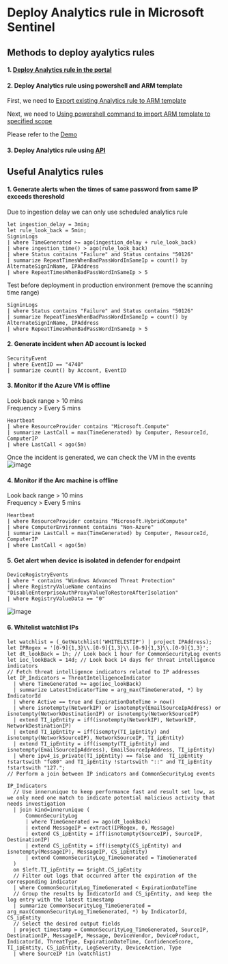 # Deploy Analytics rule in Microsoft Sentinel

## Methods to deploy ayalytics rules
#### 1. [Deploy Analytics rule in the portal](https://learn.microsoft.com/en-us/azure/sentinel/import-export-analytics-rules)
#### 2. Deploy Analytics rule using powershell and ARM template

First, we need to [Export existing Analytics rule to ARM template](https://learn.microsoft.com/en-us/azure/sentinel/import-export-analytics-rules#export-rules)

Next, we need to [Using powershell command to import ARM template to specified scope](https://learn.microsoft.com/en-us/azure/azure-resource-manager/templates/deploy-powershell#deployment-scope)

Please refer to the [Demo](https://github.com/guguji666666/GJS-Sentinel-Tips/blob/main/Repository%20integration/Export%20contents%20to%20ARM%20templates/Export%20analytics%20rules.md#optional-use-powershell-to-import-arm-template)

#### 3. Deploy Analytics rule using [API](https://learn.microsoft.com/en-us/rest/api/securityinsights/stable/alert-rules)

## Useful Analytics rules

#### 1. Generate alerts when the times of same password from same IP exceeds thereshold

Due to ingestion delay we can only use scheduled analytics rule
```kusto
let ingestion_delay = 3min;
let rule_look_back = 5min;
SigninLogs
| where TimeGenerated >= ago(ingestion_delay + rule_look_back)
| where ingestion_time() > ago(rule_look_back)
| where Status contains "Failure" and Status contains "50126"
| summarize RepeatTimesWhenBadPassWordInSameIp = count() by AlternateSignInName, IPAddress
| where RepeatTimesWhenBadPassWordInSameIp > 5
```

Test before deployment in production environment (remove the scanning time range)
```kusto
SigninLogs
| where Status contains "Failure" and Status contains "50126"
| summarize RepeatTimesWhenBadPassWordInSameIp = count() by AlternateSignInName, IPAddress
| where RepeatTimesWhenBadPassWordInSameIp > 5
```

#### 2. Generate incident when AD account is locked
```kusto
SecurityEvent
| where EventID == "4740"
| summarize count() by Account, EventID
```

#### 3. Monitor if the Azure VM is offline
Look back range > 10 mins <br>
Frequency > Every 5 mins
```kusto
Heartbeat
| where ResourceProvider contains "Microsoft.Compute"
| summarize LastCall = max(TimeGenerated) by Computer, ResourceId, ComputerIP
| where LastCall < ago(5m)
```
Once the incident is generated, we can check the VM in the events <br>
![image](https://user-images.githubusercontent.com/96930989/236965945-220d3c6c-7911-4ddc-83a2-e18828384909.png)

#### 4. Monitor if the Arc machine is offline
Look back range > 10 mins <br>
Frequency > Every 5 mins
```kusto
Heartbeat
| where ResourceProvider contains "Microsoft.HybridCompute"
| where ComputerEnvironment contains "Non-Azure"
| summarize LastCall = max(TimeGenerated) by Computer, ResourceId, ComputerIP
| where LastCall < ago(5m)
```

#### 5. Get alert when device is isolated in defender for endpoint
```kusto
DeviceRegistryEvents
| where * contains "Windows Advanced Threat Protection"
| where RegistryValueName contains "DisableEnterpriseAuthProxyValueToRestoreAfterIsolation"
| where RegistryValueData == "0"
```
![image](https://github.com/guguji666666/GJS-Sentinel-Tips/assets/96930989/2ffee352-f97b-4e69-83cd-68f61b8c7943)

#### 6. Whitelist watchlist IPs
```kql
let watchlist = (_GetWatchlist('WHITELISTIP') | project IPAddress);
let IPRegex = '[0-9]{1,3}\\.[0-9]{1,3}\\.[0-9]{1,3}\\.[0-9]{1,3}';
let dt_lookBack = 1h; // Look back 1 hour for CommonSecurityLog events
let ioc_lookBack = 14d; // Look back 14 days for threat intelligence indicators
// Fetch threat intelligence indicators related to IP addresses
let IP_Indicators = ThreatIntelligenceIndicator
  | where TimeGenerated >= ago(ioc_lookBack)
  | summarize LatestIndicatorTime = arg_max(TimeGenerated, *) by IndicatorId
  | where Active == true and ExpirationDateTime > now()
  | where isnotempty(NetworkIP) or isnotempty(EmailSourceIpAddress) or isnotempty(NetworkDestinationIP) or isnotempty(NetworkSourceIP)
  | extend TI_ipEntity = iff(isnotempty(NetworkIP), NetworkIP, NetworkDestinationIP)
  | extend TI_ipEntity = iff(isempty(TI_ipEntity) and isnotempty(NetworkSourceIP), NetworkSourceIP, TI_ipEntity)
  | extend TI_ipEntity = iff(isempty(TI_ipEntity) and isnotempty(EmailSourceIpAddress), EmailSourceIpAddress, TI_ipEntity)
  | where ipv4_is_private(TI_ipEntity) == false and  TI_ipEntity !startswith "fe80" and TI_ipEntity !startswith "::" and TI_ipEntity !startswith "127.";
// Perform a join between IP indicators and CommonSecurityLog events

IP_Indicators
  // Use innerunique to keep performance fast and result set low, as we only need one match to indicate potential malicious activity that needs investigation
  | join kind=innerunique (
      CommonSecurityLog
      | where TimeGenerated >= ago(dt_lookBack)
      | extend MessageIP = extract(IPRegex, 0, Message)
      | extend CS_ipEntity = iff(isnotempty(SourceIP), SourceIP, DestinationIP)
      | extend CS_ipEntity = iff(isempty(CS_ipEntity) and isnotempty(MessageIP), MessageIP, CS_ipEntity)
      | extend CommonSecurityLog_TimeGenerated = TimeGenerated
  )
  on $left.TI_ipEntity == $right.CS_ipEntity
  // Filter out logs that occurred after the expiration of the corresponding indicator
  | where CommonSecurityLog_TimeGenerated < ExpirationDateTime
  // Group the results by IndicatorId and CS_ipEntity, and keep the log entry with the latest timestamp
  | summarize CommonSecurityLog_TimeGenerated = arg_max(CommonSecurityLog_TimeGenerated, *) by IndicatorId, CS_ipEntity
  // Select the desired output fields
  | project timestamp = CommonSecurityLog_TimeGenerated, SourceIP, DestinationIP, MessageIP, Message, DeviceVendor, DeviceProduct, IndicatorId, ThreatType, ExpirationDateTime, ConfidenceScore, TI_ipEntity, CS_ipEntity, LogSeverity, DeviceAction, Type
  | where SourceIP !in (watchlist)
```
